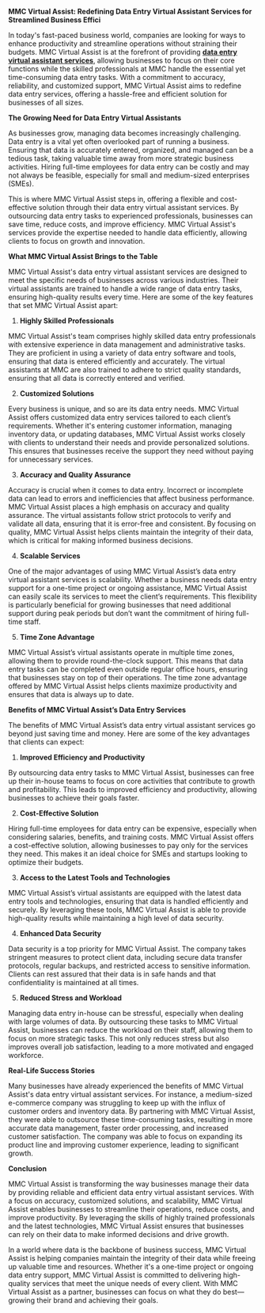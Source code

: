 **MMC Virtual Assist: Redefining Data Entry Virtual Assistant Services for Streamlined Business Effici**




<p>In today's fast-paced business world, companies are looking for ways to enhance productivity and streamline operations without straining their budgets. MMC Virtual Assist is at the forefront of providing <a href="https://www.mmcvirtualassist.com/data-entry-virtual-assistant-services/"><strong>data entry virtual assistant services</strong></a>, allowing businesses to focus on their core functions while the skilled professionals at MMC handle the essential yet time-consuming data entry tasks. With a commitment to accuracy, reliability, and customized support, MMC Virtual Assist aims to redefine data entry services, offering a hassle-free and efficient solution for businesses of all sizes.</p>
<p></p>
<p><strong>The Growing Need for Data Entry Virtual Assistants</strong></p>
<p>As businesses grow, managing data becomes increasingly challenging. Data entry is a vital yet often overlooked part of running a business. Ensuring that data is accurately entered, organized, and managed can be a tedious task, taking valuable time away from more strategic business activities. Hiring full-time employees for data entry can be costly and may not always be feasible, especially for small and medium-sized enterprises (SMEs).</p>
<p></p>
<p>This is where MMC Virtual Assist steps in, offering a flexible and cost-effective solution through their data entry virtual assistant services. By outsourcing data entry tasks to experienced professionals, businesses can save time, reduce costs, and improve efficiency. MMC Virtual Assist's services provide the expertise needed to handle data efficiently, allowing clients to focus on growth and innovation.</p>
<p></p>
<p><strong>What MMC Virtual Assist Brings to the Table</strong></p>
<p>MMC Virtual Assist's data entry virtual assistant services are designed to meet the specific needs of businesses across various industries. Their virtual assistants are trained to handle a wide range of data entry tasks, ensuring high-quality results every time. Here are some of the key features that set MMC Virtual Assist apart:</p>
<p></p>
<ol>
<li><strong>Highly Skilled Professionals</strong></li>
</ol>
<p>MMC Virtual Assist's team comprises highly skilled data entry professionals with extensive experience in data management and administrative tasks. They are proficient in using a variety of data entry software and tools, ensuring that data is entered efficiently and accurately. The virtual assistants at MMC are also trained to adhere to strict quality standards, ensuring that all data is correctly entered and verified.</p>
<p></p>
<ol start="2">
<li><strong>Customized Solutions</strong></li>
</ol>
<p>Every business is unique, and so are its data entry needs. MMC Virtual Assist offers customized data entry services tailored to each client&rsquo;s requirements. Whether it's entering customer information, managing inventory data, or updating databases, MMC Virtual Assist works closely with clients to understand their needs and provide personalized solutions. This ensures that businesses receive the support they need without paying for unnecessary services.</p>
<p></p>
<ol start="3">
<li><strong>Accuracy and Quality Assurance</strong></li>
</ol>
<p>Accuracy is crucial when it comes to data entry. Incorrect or incomplete data can lead to errors and inefficiencies that affect business performance. MMC Virtual Assist places a high emphasis on accuracy and quality assurance. The virtual assistants follow strict protocols to verify and validate all data, ensuring that it is error-free and consistent. By focusing on quality, MMC Virtual Assist helps clients maintain the integrity of their data, which is critical for making informed business decisions.</p>
<p></p>
<ol start="4">
<li><strong>Scalable Services</strong></li>
</ol>
<p>One of the major advantages of using MMC Virtual Assist&rsquo;s data entry virtual assistant services is scalability. Whether a business needs data entry support for a one-time project or ongoing assistance, MMC Virtual Assist can easily scale its services to meet the client&rsquo;s requirements. This flexibility is particularly beneficial for growing businesses that need additional support during peak periods but don&rsquo;t want the commitment of hiring full-time staff.</p>
<p></p>
<ol start="5">
<li><strong>Time Zone Advantage</strong></li>
</ol>
<p>MMC Virtual Assist&rsquo;s virtual assistants operate in multiple time zones, allowing them to provide round-the-clock support. This means that data entry tasks can be completed even outside regular office hours, ensuring that businesses stay on top of their operations. The time zone advantage offered by MMC Virtual Assist helps clients maximize productivity and ensures that data is always up to date.</p>
<p></p>
<p><strong>Benefits of MMC Virtual Assist&rsquo;s Data Entry Services</strong></p>
<p>The benefits of MMC Virtual Assist&rsquo;s data entry virtual assistant services go beyond just saving time and money. Here are some of the key advantages that clients can expect:</p>
<p></p>
<ol>
<li><strong>Improved Efficiency and Productivity</strong></li>
</ol>
<p>By outsourcing data entry tasks to MMC Virtual Assist, businesses can free up their in-house teams to focus on core activities that contribute to growth and profitability. This leads to improved efficiency and productivity, allowing businesses to achieve their goals faster.</p>
<p></p>
<ol start="2">
<li><strong>Cost-Effective Solution</strong></li>
</ol>
<p>Hiring full-time employees for data entry can be expensive, especially when considering salaries, benefits, and training costs. MMC Virtual Assist offers a cost-effective solution, allowing businesses to pay only for the services they need. This makes it an ideal choice for SMEs and startups looking to optimize their budgets.</p>
<p></p>
<ol start="3">
<li><strong>Access to the Latest Tools and Technologies</strong></li>
</ol>
<p>MMC Virtual Assist&rsquo;s virtual assistants are equipped with the latest data entry tools and technologies, ensuring that data is handled efficiently and securely. By leveraging these tools, MMC Virtual Assist is able to provide high-quality results while maintaining a high level of data security.</p>
<p></p>
<ol start="4">
<li><strong>Enhanced Data Security</strong></li>
</ol>
<p>Data security is a top priority for MMC Virtual Assist. The company takes stringent measures to protect client data, including secure data transfer protocols, regular backups, and restricted access to sensitive information. Clients can rest assured that their data is in safe hands and that confidentiality is maintained at all times.</p>
<p></p>
<ol start="5">
<li><strong>Reduced Stress and Workload</strong></li>
</ol>
<p>Managing data entry in-house can be stressful, especially when dealing with large volumes of data. By outsourcing these tasks to MMC Virtual Assist, businesses can reduce the workload on their staff, allowing them to focus on more strategic tasks. This not only reduces stress but also improves overall job satisfaction, leading to a more motivated and engaged workforce.</p>
<p></p>
<p><strong>Real-Life Success Stories</strong></p>
<p>Many businesses have already experienced the benefits of MMC Virtual Assist's data entry virtual assistant services. For instance, a medium-sized e-commerce company was struggling to keep up with the influx of customer orders and inventory data. By partnering with MMC Virtual Assist, they were able to outsource these time-consuming tasks, resulting in more accurate data management, faster order processing, and increased customer satisfaction. The company was able to focus on expanding its product line and improving customer experience, leading to significant growth.</p>
<p></p>
<p><strong>Conclusion</strong></p>
<p>MMC Virtual Assist is transforming the way businesses manage their data by providing reliable and efficient data entry virtual assistant services. With a focus on accuracy, customized solutions, and scalability, MMC Virtual Assist enables businesses to streamline their operations, reduce costs, and improve productivity. By leveraging the skills of highly trained professionals and the latest technologies, MMC Virtual Assist ensures that businesses can rely on their data to make informed decisions and drive growth.</p>
<p></p>
<p>In a world where data is the backbone of business success, MMC Virtual Assist is helping companies maintain the integrity of their data while freeing up valuable time and resources. Whether it's a one-time project or ongoing data entry support, MMC Virtual Assist is committed to delivering high-quality services that meet the unique needs of every client. With MMC Virtual Assist as a partner, businesses can focus on what they do best&mdash;growing their brand and achieving their goals.</p>

